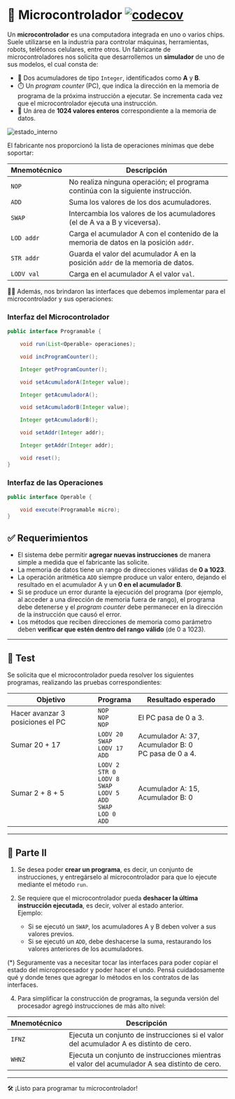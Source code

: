 # 🔌 Microcontrolador [![codecov](https://codecov.io/gh/unahur-obj2/microcontrolador/branch/main/graph/badge.svg?token=qLtHHlVTmi)](https://codecov.io/gh/unahur-obj2/microcontrolador)

Un **microcontrolador** es una computadora integrada en uno o varios chips. Suele utilizarse en la industria para controlar máquinas, herramientas, robots, teléfonos celulares, entre otros. Un fabricante de microcontroladores nos solicita que desarrollemos un **simulador** de uno de sus modelos, el cual consta de:

- 🧮 Dos acumuladores de tipo `Integer`, identificados como **A** y **B**.
- ⏱️ Un _program counter_ (PC), que indica la dirección en la memoria de programa de la próxima instrucción a ejecutar. Se incrementa cada vez que el microcontrolador ejecuta una instrucción.
- 💾 Un área de **1024 valores enteros** correspondiente a la memoria de datos.

![estado_interno](./assets/MicroEstadoInterno.png)

El fabricante nos proporcionó la lista de operaciones mínimas que debe soportar:

| Mnemotécnico | Descripción                                                                          |
| ------------ | ------------------------------------------------------------------------------------ |
| `NOP`        | No realiza ninguna operación; el programa continúa con la siguiente instrucción.     |
| `ADD`        | Suma los valores de los dos acumuladores.                                            |
| `SWAP`       | Intercambia los valores de los acumuladores (el de A va a B y viceversa).            |
| `LOD addr`   | Carga el acumulador A con el contenido de la memoria de datos en la posición `addr`. |
| `STR addr`   | Guarda el valor del acumulador A en la posición `addr` de la memoria de datos.       |
| `LODV val`   | Carga en el acumulador A el valor `val`.                                             |

🧑‍💻 Además, nos brindaron las interfaces que debemos implementar para el microcontrolador y sus operaciones:

### Interfaz del Microcontrolador

```java
public interface Programable {

    void run(List<Operable> operaciones);

    void incProgramCounter();

    Integer getProgramCounter();

    void setAcumuladorA(Integer value);

    Integer getAcumuladorA();

    void setAcumuladorB(Integer value);

    Integer getAcumuladorB();

    void setAddr(Integer addr);

    Integer getAddr(Integer addr);

    void reset();
}
```

### Interfaz de las Operaciones

```java
public interface Operable {

    void execute(Programable micro);
}
```

## ✅ Requerimientos

- El sistema debe permitir **agregar nuevas instrucciones** de manera simple a medida que el fabricante las solicite.
- La memoria de datos tiene un rango de direcciones válidas de **0 a 1023**.
- La operación aritmética `ADD` siempre produce un valor entero, dejando el resultado en el acumulador A y un **0 en el acumulador B**.
- Si se produce un error durante la ejecución del programa (por ejemplo, al acceder a una dirección de memoria fuera de rango), el programa debe detenerse y el _program counter_ debe permanecer en la dirección de la instrucción que causó el error.
- Los métodos que reciben direcciones de memoria como parámetro deben **verificar que estén dentro del rango válido** (de 0 a 1023).

---

## 🧪 Test

Se solicita que el microcontrolador pueda resolver los siguientes programas, realizando las pruebas correspondientes:

| Objetivo                         | Programa                                                                                     | Resultado esperado                                     |
| -------------------------------- | -------------------------------------------------------------------------------------------- | ------------------------------------------------------ |
| Hacer avanzar 3 posiciones el PC | `NOP`<br>`NOP`<br>`NOP`                                                                      | El PC pasa de 0 a 3.                                   |
| Sumar 20 + 17                    | `LODV 20`<br>`SWAP`<br>`LODV 17`<br>`ADD`                                                    | Acumulador A: 37, Acumulador B: 0<br>PC pasa de 0 a 4. |
| Sumar 2 + 8 + 5                  | `LODV 2`<br>`STR 0`<br>`LODV 8`<br>`SWAP`<br>`LODV 5`<br>`ADD`<br>`SWAP`<br>`LOD 0`<br>`ADD` | Acumulador A: 15, Acumulador B: 0                      |

---

## 🧩 Parte II

1. Se desea poder **crear un programa**, es decir, un conjunto de instrucciones, y entregárselo al microcontrolador para que lo ejecute mediante el método `run`.

2. Se requiere que el microcontrolador pueda **deshacer la última instrucción ejecutada**, es decir, volver al estado anterior.  
   Ejemplo:
   - Si se ejecutó un `SWAP`, los acumuladores A y B deben volver a sus valores previos.
   - Si se ejecutó un `ADD`, debe deshacerse la suma, restaurando los valores anteriores de los acumuladores.

(\*) Seguramente vas a necesitar tocar las interfaces para poder copiar el estado del microprocesador y poder hacer el undo. Pensá cuidadosamente qué y donde tenes que agregar lo métodos en los contratos de las interfaces.

4. Para simplificar la construcción de programas, la segunda versión del procesador agregó instrucciones de más alto nivel:

| Mnemotécnico | Descripción                                                                                   |
| ------------ | --------------------------------------------------------------------------------------------- |
| `IFNZ`       | Ejecuta un conjunto de instrucciones si el valor del acumulador A es distinto de cero.        |
| `WHNZ`       | Ejecuta un conjunto de instrucciones mientras el valor del acumulador A sea distinto de cero. |

---

🛠️ ¡Listo para programar tu microcontrolador!
